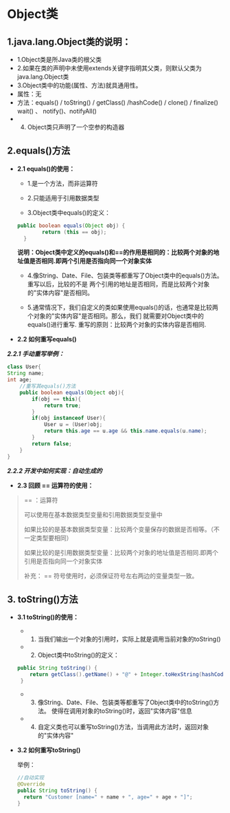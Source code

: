 # Object类
## 1.java.lang.Object类的说明：
 * 1.Object类是所Java类的根父类
 * 2.如果在类的声明中未使用extends关键字指明其父类，则默认父类为java.lang.Object类 
 * 3.Object类中的功能(属性、方法)就具通用性。
 * 	属性：无
 *  方法：equals() / toString() / getClass() /hashCode() / clone() / finalize()  wait() 、 notify()、notifyAll()
 * 4. Object类只声明了一个空参的构造器
## 2.equals()方法

* **2.1 equals()的使用：**

   * 1.是一个方法，而非运算符
   
   * 2.只能适用于引用数据类型


   * 3.Object类中equals()的定义：

    ```java
    public boolean equals(Object obj) {
	        return (this == obj);
	  }
    
    ```
    **说明：Object类中定义的equals()和==的作用是相同的：比较两个对象的地址值是否相同.即两个引用是否指向同一个对象实体**

  * 4.像String、Date、File、包装类等都重写了Object类中的equals()方法。重写以后，比较的不是
   两个引用的地址是否相同，而是比较两个对象的"实体内容"是否相同。
     
  * 5.通常情况下，我们自定义的类如果使用equals()的话，也通常是比较两个对象的"实体内容"是否相同。那么，我们
    就需要对Object类中的equals()进行重写.
    重写的原则：比较两个对象的实体内容是否相同.
    
    
* **2.2 如何重写equals()**


***2.2.1 手动重写举例：***
```java
class User{
String name;
int age;
	//重写其equals()方法
	public boolean equals(Object obj){
		if(obj == this){
			return true;
		}
		if(obj instanceof User){
			User u = (User)obj;
			return this.age == u.age && this.name.equals(u.name);
		}
		return false;
	}
}
```
***2.2.2 开发中如何实现：自动生成的***

* **2.3 回顾 == 运算符的使用：**
 >== ：运算符
 >
 >可以使用在基本数据类型变量和引用数据类型变量中
 >
 >如果比较的是基本数据类型变量：比较两个变量保存的数据是否相等。（不一定类型要相同）
 >
 >如果比较的是引用数据类型变量：比较两个对象的地址值是否相同.即两个引用是否指向同一个对象实体
 >
 >补充： == 符号使用时，必须保证符号左右两边的变量类型一致。

## 3. toString()方法

* **3.1 toString()的使用：**

   * 1. 当我们输出一个对象的引用时，实际上就是调用当前对象的toString()

   * 2. Object类中toString()的定义：

    ```java
    public String toString() {
        return getClass().getName() + "@" + Integer.toHexString(hashCode());
     }
    ```
   * 3. 像String、Date、File、包装类等都重写了Object类中的toString()方法。
     使得在调用对象的toString()时，返回"实体内容"信息
     
   * 4. 自定义类也可以重写toString()方法，当调用此方法时，返回对象的"实体内容"
   
* **3.2 如何重写toString()**


    举例：
    ```java
    //自动实现
    @Override
    public String toString() {
      return "Customer [name=" + name + ", age=" + age + "]";
    }
    ```

